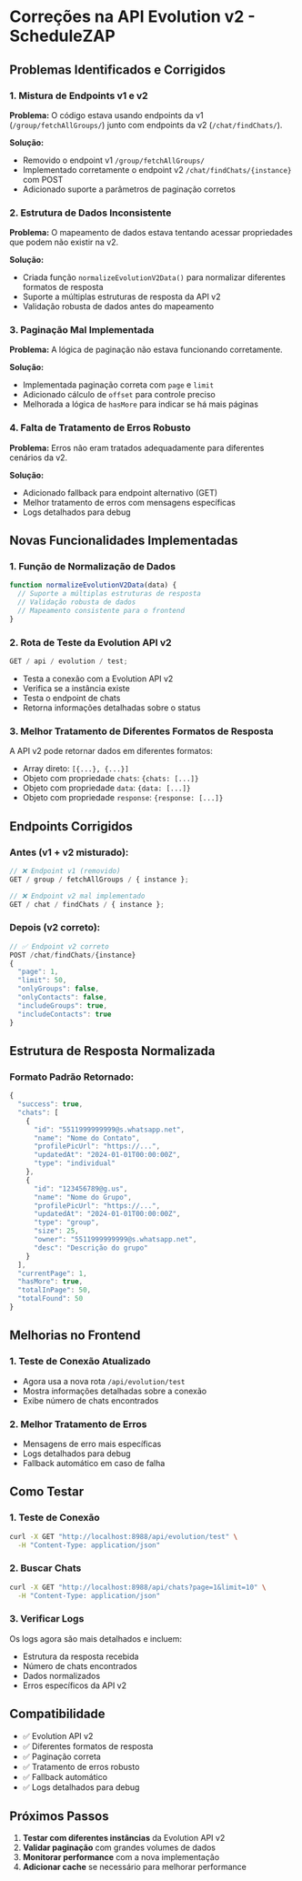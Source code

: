 # Correções na API Evolution v2 - ScheduleZAP

## Problemas Identificados e Corrigidos

### 1. **Mistura de Endpoints v1 e v2**

**Problema:** O código estava usando endpoints da v1 (`/group/fetchAllGroups/`) junto com endpoints da v2 (`/chat/findChats/`).

**Solução:**

- Removido o endpoint v1 `/group/fetchAllGroups/`
- Implementado corretamente o endpoint v2 `/chat/findChats/{instance}` com POST
- Adicionado suporte a parâmetros de paginação corretos

### 2. **Estrutura de Dados Inconsistente**

**Problema:** O mapeamento de dados estava tentando acessar propriedades que podem não existir na v2.

**Solução:**

- Criada função `normalizeEvolutionV2Data()` para normalizar diferentes formatos de resposta
- Suporte a múltiplas estruturas de resposta da API v2
- Validação robusta de dados antes do mapeamento

### 3. **Paginação Mal Implementada**

**Problema:** A lógica de paginação não estava funcionando corretamente.

**Solução:**

- Implementada paginação correta com `page` e `limit`
- Adicionado cálculo de `offset` para controle preciso
- Melhorada a lógica de `hasMore` para indicar se há mais páginas

### 4. **Falta de Tratamento de Erros Robusto**

**Problema:** Erros não eram tratados adequadamente para diferentes cenários da v2.

**Solução:**

- Adicionado fallback para endpoint alternativo (GET)
- Melhor tratamento de erros com mensagens específicas
- Logs detalhados para debug

## Novas Funcionalidades Implementadas

### 1. **Função de Normalização de Dados**

```javascript
function normalizeEvolutionV2Data(data) {
  // Suporte a múltiplas estruturas de resposta
  // Validação robusta de dados
  // Mapeamento consistente para o frontend
}
```

### 2. **Rota de Teste da Evolution API v2**

```javascript
GET / api / evolution / test;
```

- Testa a conexão com a Evolution API v2
- Verifica se a instância existe
- Testa o endpoint de chats
- Retorna informações detalhadas sobre o status

### 3. **Melhor Tratamento de Diferentes Formatos de Resposta**

A API v2 pode retornar dados em diferentes formatos:

- Array direto: `[{...}, {...}]`
- Objeto com propriedade `chats`: `{chats: [...]}`
- Objeto com propriedade `data`: `{data: [...]}`
- Objeto com propriedade `response`: `{response: [...]}`

## Endpoints Corrigidos

### Antes (v1 + v2 misturado):

```javascript
// ❌ Endpoint v1 (removido)
GET / group / fetchAllGroups / { instance };

// ❌ Endpoint v2 mal implementado
GET / chat / findChats / { instance };
```

### Depois (v2 correto):

```javascript
// ✅ Endpoint v2 correto
POST /chat/findChats/{instance}
{
  "page": 1,
  "limit": 50,
  "onlyGroups": false,
  "onlyContacts": false,
  "includeGroups": true,
  "includeContacts": true
}
```

## Estrutura de Resposta Normalizada

### Formato Padrão Retornado:

```javascript
{
  "success": true,
  "chats": [
    {
      "id": "5511999999999@s.whatsapp.net",
      "name": "Nome do Contato",
      "profilePicUrl": "https://...",
      "updatedAt": "2024-01-01T00:00:00Z",
      "type": "individual"
    },
    {
      "id": "123456789@g.us",
      "name": "Nome do Grupo",
      "profilePicUrl": "https://...",
      "updatedAt": "2024-01-01T00:00:00Z",
      "type": "group",
      "size": 25,
      "owner": "5511999999999@s.whatsapp.net",
      "desc": "Descrição do grupo"
    }
  ],
  "currentPage": 1,
  "hasMore": true,
  "totalInPage": 50,
  "totalFound": 50
}
```

## Melhorias no Frontend

### 1. **Teste de Conexão Atualizado**

- Agora usa a nova rota `/api/evolution/test`
- Mostra informações detalhadas sobre a conexão
- Exibe número de chats encontrados

### 2. **Melhor Tratamento de Erros**

- Mensagens de erro mais específicas
- Logs detalhados para debug
- Fallback automático em caso de falha

## Como Testar

### 1. **Teste de Conexão**

```bash
curl -X GET "http://localhost:8988/api/evolution/test" \
  -H "Content-Type: application/json"
```

### 2. **Buscar Chats**

```bash
curl -X GET "http://localhost:8988/api/chats?page=1&limit=10" \
  -H "Content-Type: application/json"
```

### 3. **Verificar Logs**

Os logs agora são mais detalhados e incluem:

- Estrutura da resposta recebida
- Número de chats encontrados
- Dados normalizados
- Erros específicos da API v2

## Compatibilidade

- ✅ Evolution API v2
- ✅ Diferentes formatos de resposta
- ✅ Paginação correta
- ✅ Tratamento de erros robusto
- ✅ Fallback automático
- ✅ Logs detalhados para debug

## Próximos Passos

1. **Testar com diferentes instâncias** da Evolution API v2
2. **Validar paginação** com grandes volumes de dados
3. **Monitorar performance** com a nova implementação
4. **Adicionar cache** se necessário para melhorar performance
